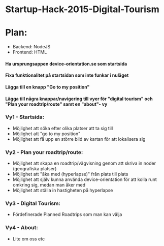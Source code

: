 # Startup-Hack-2015-Digital-Tourism
# Plan:

* Backend: NodeJS 
* Frontend: HTML

#### Ha ursprungsappen device-orientation.se som startsida
#### Fixa funktionalitet på startsidan som inte funkar i nuläget
#### Lägga till en knapp "Go to my position"
#### Lägga till några knappar/navigering till vyer för "digital tourism" och "Plan your roadtrip/route" samt en "about"- vy

### Vy1 - Startsida: 
* Möjlighet att söka efter olika platser att ta sig till
* Möjlighet att "go to my position"
* Möjlighet att få upp en större bild av kartan för att lokalisera sig

### Vy2 - Plan your roadtrip/route:
* Möjlighet att skapa en roadtrip/vägvisning genom att skriva in noder (geografiska platser)
* Möjlighet att "åka med (hyperlapse)" från plats till plats
* Möjlighet att själv kunna använda device-orientation för att kolla runt omkring sig, medan man åker med
* Möjlighet att ställa in hastigheten på hyperlapse

### Vy3 - Digital Tourism:
* Fördefinerade Planned Roadtrips som man kan välja				 


### Vy4 - About: 
* Lite om oss etc
